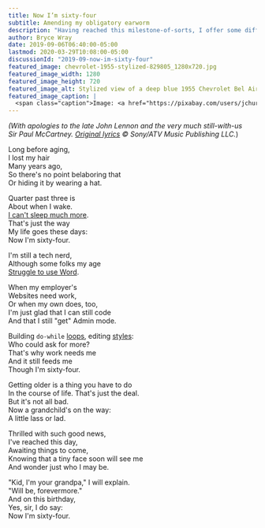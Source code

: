 ```yaml
---
title: Now I’m sixty-four
subtitle: Amending my obligatory earworm
description: "Having reached this milestone-of-sorts, I offer some different wording for a Lennon/McCartney classic that suits me today."
author: Bryce Wray
date: 2019-09-06T06:40:00-05:00
lastmod: 2020-03-29T10:08:00-05:00
discussionId: "2019-09-now-im-sixty-four"
featured_image: chevrolet-1955-stylized-829805_1280x720.jpg
featured_image_width: 1280
featured_image_height: 720
featured_image_alt: Stylized view of a deep blue 1955 Chevrolet Bel Air two-door automobile
featured_image_caption: |
  <span class="caption">Image: <a href="https://pixabay.com/users/jchurch1977-1172969/?utm_source=link-attribution&amp;utm_medium=referral&amp;utm_campaign=image&amp;utm_content=829805">jchurch1977</a>; <a href="https://pixabay.com/?utm_source=link-attribution&amp;utm_medium=referral&amp;utm_campaign=image&amp;utm_content=829805">Pixabay</a>; edited in <a href="https://affinity.serif.com/en-us/photo/">Affinity Photo</a></span>
---
```


*(With apologies to the late John&nbsp;Lennon and the very much still-with-us Sir&nbsp;Paul&nbsp;McCartney. [Original lyrics](https://en.wikipedia.org/wiki/When_I'm_Sixty-Four) &copy; Sony/ATV Music Publishing LLC.*)

Long before aging,  
I lost my hair  
Many years ago,  
So there's no point belaboring that  
Or hiding it by wearing a hat.

Quarter past three is  
About when I wake.  
[I can't sleep much more](https://www.sleepfoundation.org/articles/aging-and-sleep).  
That's just the way  
My life goes these days:  
Now I'm sixty-four.

I'm still a tech nerd,  
Although some folks my age  
[Struggle to use Word](https://www.dummies.com/software/microsoft-office/office-2019-for-seniors-for-dummies-cheat-sheet/).

When my employer's  
Websites need work,  
Or when my own does, too,  
I'm just glad that I can still code  
And that I still "get" Admin mode.

Building `do-while` [loops](https://developer.mozilla.org/en-US/docs/Web/JavaScript/Reference/Statements/do...while), editing [styles](https://developer.mozilla.org/en-US/docs/Web/CSS):  
Who could ask for more?  
That's why work needs me  
And it still feeds me  
Though I'm sixty-four.

Getting older is a thing you have to do  
In the course of life. That's just the deal.  
But it's not all bad.  
Now a grandchild's on the way:  
A little lass or lad.

Thrilled with such good news,  
I've reached this day,  
Awaiting things to come,   
Knowing that a tiny face soon will see me  
And wonder just who I may be.

"Kid, I'm your grandpa," I will explain.  
"Will be, forevermore."  
And on this birthday,  
Yes, sir, I do say:  
Now I'm sixty-four.